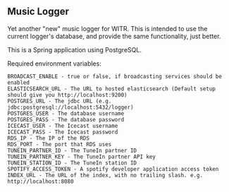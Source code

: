 ## Music Logger

Yet another "new" music logger for WITR. This is intended to use the current logger's database, and provide the same functionality, just better.

This is a Spring application using PostgreSQL.

Required environment variables:
```
BROADCAST_ENABLE - true or false, if broadcasting services should be enabled
ELASTICSEARCH_URL - The URL to hosted elasticsearch (Default setup should give you http://localhost:9200)
POSTGRES_URL - The jdbc URL (e.g. jdbc:postgresql://localhost:5432/logger)
POSTGRES_USER - The database username
POSTGRES_PASS - The database password
ICECAST_USER - The Icecast username 
ICECAST_PASS - The Icecast password
RDS_IP - The IP of the RDS
RDS_PORT - The port that RDS uses
TUNEIN_PARTNER_ID - The TuneIn partner ID
TUNEIN_PARTNER_KEY - The TuneIn partner API key
TUNEIN_STATION_ID - The TuneIn station ID
SPOTIFY_ACCESS_TOKEN - A spotify developer application access token
INDEX_URL - The URL of the index, with no trailing slash. e.g. http://localhost:8080
```
